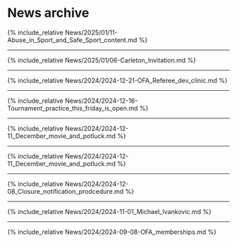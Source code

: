 # News archive

{% include_relative News/2025/01/11-Abuse_in_Sport_and_Safe_Sport_content.md %}

---

{% include_relative News/2025/01/06-Carleton_Invitation.md %}

---

{% include_relative News/2024/2024-12-21-OFA_Referee_dev_clinic.md %}

---

{% include_relative News/2024/2024-12-16-Tournament_practice_this_friday_is_open.md %}

---

{% include_relative News/2024/2024-12-11_December_movie_and_potluck.md %}

---

{% include_relative News/2024/2024-12-11_December_movie_and_potluck.md %}

---

{% include_relative News/2024/2024-12-08_Closure_notification_prodcedure.md %}

---

{% include_relative News/2024/2024-11-01_Michael_Ivankovic.md %}

---

{% include_relative News/2024/2024-09-08-OFA_memberships.md %}
